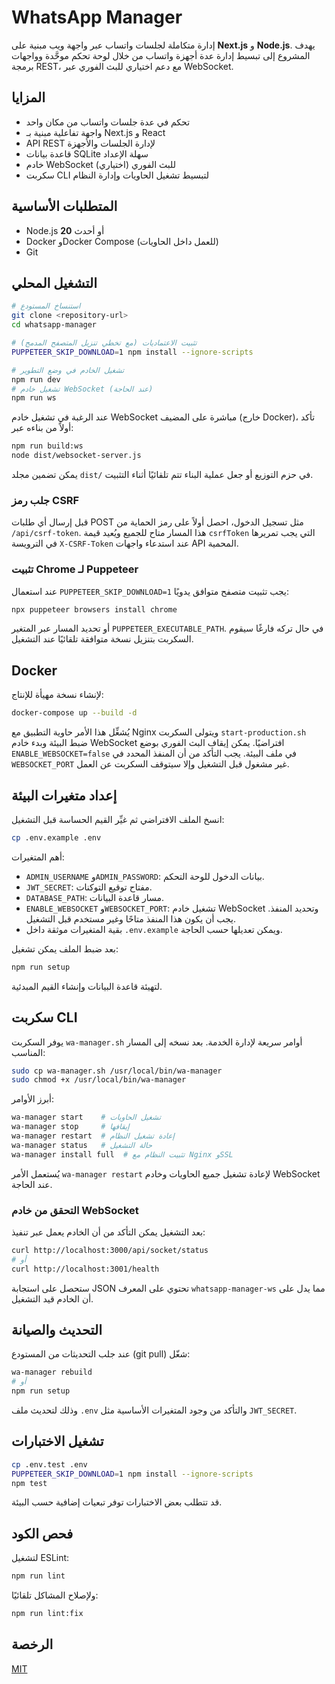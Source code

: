 # WhatsApp Manager

إدارة متكاملة لجلسات واتساب عبر واجهة ويب مبنية على **Next.js** و **Node.js**. يهدف المشروع إلى تبسيط إدارة عدة أجهزة واتساب من خلال لوحة تحكم موحَّدة وواجهات برمجة REST، مع دعم اختياري للبث الفوري عبر WebSocket.

## المزايا
- تحكم في عدة جلسات واتساب من مكان واحد
- واجهة تفاعلية مبنية بـ Next.js و React
- API REST لإدارة الجلسات والأجهزة
- قاعدة بيانات SQLite سهلة الإعداد
- خادم WebSocket للبث الفوري (اختياري)
- سكربت CLI لتبسيط تشغيل الحاويات وإدارة النظام

## المتطلبات الأساسية
- Node.js **20** أو أحدث
- Docker وDocker Compose (للعمل داخل الحاويات)
- Git

## التشغيل المحلي
```bash
# استنساخ المستودع
git clone <repository-url>
cd whatsapp-manager

# تثبيت الاعتماديات (مع تخطي تنزيل المتصفح المدمج)
PUPPETEER_SKIP_DOWNLOAD=1 npm install --ignore-scripts

# تشغيل الخادم في وضع التطوير
npm run dev
# تشغيل خادم WebSocket (عند الحاجة)
npm run ws
```

عند الرغبة في تشغيل خادم WebSocket مباشرة على المضيف (خارج Docker)، تأكد أولاً من
بناءه عبر:

```bash
npm run build:ws
node dist/websocket-server.js
```

يمكن تضمين مجلد `dist/` في حزم التوزيع أو جعل عملية البناء تتم تلقائيًا أثناء
التثبيت.

### جلب رمز CSRF
قبل إرسال أي طلبات POST مثل تسجيل الدخول، احصل أولاً على رمز الحماية من
`/api/csrf-token`. هذا المسار متاح للجميع ويُعيد قيمة `csrfToken` التي يجب تمريرها
في الترويسة `X-CSRF-Token` عند استدعاء واجهات API المحمية.

### تثبيت Chrome لـ Puppeteer
عند استعمال `PUPPETEER_SKIP_DOWNLOAD=1` يجب تثبيت متصفح متوافق يدويًا:
```bash
npx puppeteer browsers install chrome
```
أو تحديد المسار عبر المتغير `PUPPETEER_EXECUTABLE_PATH`. في حال تركه فارغًا سيقوم السكربت بتنزيل نسخة متوافقة تلقائيًا عند التشغيل.

## Docker
لإنشاء نسخة مهيأة للإنتاج:
```bash
docker-compose up --build -d
```
يُشغِّل هذا الأمر حاوية التطبيق مع Nginx ويتولى السكربت `start-production.sh` ضبط البيئة وبدء خادم WebSocket افتراضيًا. يمكن إيقاف البث الفوري بوضع `ENABLE_WEBSOCKET=false` في ملف البيئة.
يجب التأكد من أن المنفذ المحدد في `WEBSOCKET_PORT` غير مشغول قبل التشغيل وإلا سيتوقف السكربت عن العمل.

## إعداد متغيرات البيئة
انسخ الملف الافتراضي ثم غيِّر القيم الحساسة قبل التشغيل:
```bash
cp .env.example .env
```
أهم المتغيرات:
- `ADMIN_USERNAME` و`ADMIN_PASSWORD`: بيانات الدخول للوحة التحكم.
- `JWT_SECRET`: مفتاح توقيع التوكنات.
- `DATABASE_PATH`: مسار قاعدة البيانات.
- `ENABLE_WEBSOCKET` و`WEBSOCKET_PORT`: تشغيل خادم WebSocket وتحديد المنفذ. يجب أن يكون هذا المنفذ متاحًا وغير مستخدم قبل التشغيل.
- بقية المتغيرات موثقة داخل `.env.example` ويمكن تعديلها حسب الحاجة.

بعد ضبط الملف يمكن تشغيل:
```bash
npm run setup
```
لتهيئة قاعدة البيانات وإنشاء القيم المبدئية.

## سكربت CLI
يوفر السكربت `wa-manager.sh` أوامر سريعة لإدارة الخدمة. بعد نسخه إلى المسار المناسب:
```bash
sudo cp wa-manager.sh /usr/local/bin/wa-manager
sudo chmod +x /usr/local/bin/wa-manager
```
أبرز الأوامر:
```bash
wa-manager start    # تشغيل الحاويات
wa-manager stop     # إيقافها
wa-manager restart  # إعادة تشغيل النظام
wa-manager status   # حالة التشغيل
wa-manager install full  # تثبيت النظام مع Nginx وSSL
```

يُستعمل الأمر `wa-manager restart` لإعادة تشغيل جميع الحاويات وخادم WebSocket عند الحاجة.

### التحقق من خادم WebSocket
بعد التشغيل يمكن التأكد من أن الخادم يعمل عبر تنفيذ:
```bash
curl http://localhost:3000/api/socket/status
# أو
curl http://localhost:3001/health
```
ستحصل على استجابة JSON تحتوي على المعرف `whatsapp-manager-ws` مما يدل على أن الخادم قيد التشغيل.

## التحديث والصيانة
عند جلب التحديثات من المستودع (git pull) شغّل:
```bash
wa-manager rebuild
# أو
npm run setup
```
وذلك لتحديث ملف `.env` والتأكد من وجود المتغيرات الأساسية مثل `JWT_SECRET`.

## تشغيل الاختبارات
```bash
cp .env.test .env
PUPPETEER_SKIP_DOWNLOAD=1 npm install --ignore-scripts
npm test
```
قد تتطلب بعض الاختبارات توفر تبعيات إضافية حسب البيئة.

## فحص الكود
لتشغيل ESLint:
```bash
npm run lint
```
ولإصلاح المشاكل تلقائيًا:
```bash
npm run lint:fix
```

## الرخصة
[MIT](LICENSE)
